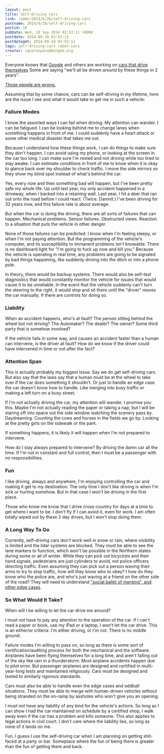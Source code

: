 ```yaml
---
layout: post
title: Self-Driving Cars
link: /ymmv/2014/6/26/self-driving-cars
postname: 2014/6/26/self-driving-cars
postid: 18
pubDate: Wed, 10 Sep 2014 03:53:11 +0000
postdate: 2014-09-10 03:53:11
postdategmt: 2014-09-10 03:53:11
tags: self-driving-cars robot-cars
creator: squarespace@munged.org
---
```


Everyone knows that [Google][] and others are working on [cars that drive themselves][]
Some are saying "we'll all be driven around by these things in 2 years".

[Those people are wrong.][nytimes]

Assuming that by some chance, cars can be self-driving in my lifetime, here are
the issue I see and what it would take to get me in such a vehicle:

### Failure Modes

I know the assorted ways I can fail when driving. My attention can wander.
I can be fatigued. I can be looking behind me to change lanes when something
happens in front of me. I could suddenly have a heart attack or some other medical
disaster that takes me out.

Because I understand how these things work, I can do things to make sure they don't
happen. I can avoid using my phone, or looking at the screen in the car too long.
I can make sure I'm rested and not driving while too tired to stay awake. I can
estimate conditions in front of me to know when it is okay to glance back over my
shoulder to check traffic. I move the side mirrors so they show my blind spot
instead of what's behind the car.

Yes, every now and then something bad will
happen, but I've been pretty safe my whole life. Up until last year, my only
accident happened in a driveway, when I backed into a retaining wall. Last year,
I hit a deer that ran out onto the road before I could react. (Twice. Damnit.)
I've been driving for 32 years now, and this failure rate is about average.

But when the car is doing the driving, there are all sorts of failures that can
happen. Mechanical problems. Sensor failures. Obstructed views.
Reaction to a situation that puts the vehicle in other danger.

None of those failures can be predicted. I know when I'm feeling sleepy, or
when I'm not paying attention. But the programming of the vehicle's computer,
and its susceptibility to immanent problems isn't knowable. There is no dashboard
light for "I'm going to fuck up now and kill you." Because the vehicle is
operating in real time, any problems are going to be signaled by bad things happening,
like suddenly driving into the ditch or into a phone pole.

In theory, there would be backup systems. There would also be self-test diagnostics
that would constantly monitor the vehicle for issues that would cause it to be
unreliable. In the event that the vehicle suddenly can't turn the steering to
the right, it would stop and sit there until the "driver" moves the car manually.
If there are controls for doing so.

### Liability

When an accident happens, who's at fault? The person sitting behind the wheel
but not driving? The Automaker? The dealer? The owner? Some third party that is
somehow involved?

If the vehicle fails in some way, and causes an accident faster than a human can
intervene, is the driver at fault? How do we know if the driver could have intervened
in time or not after the fact?

### Attention Span

This is actually probably my biggest issue. Say we do get self-driving cars.
But also say that the laws say that a human must be at the wheel to take over if the car
does something it shouldn't. Or just to handle an edge case the car doesn't know how to
handle. Like merging into busy traffic or making a left turn on a busy street.

If I'm not actually driving the car, my attention will wander. I promise you
this. Maybe I'm not actually reading the paper or taking a nap, but I will be
staring off into space out the side window watching the scenery pass by.
Daydreaming. Counting the cows and horses in the fields we go by. Looking at the pretty
girls on the sidewalk or the park.

If something happens, it is likely it will happen when I'm not prepared to intervene.

How do I stay always prepared to intervene? By driving the damn car all the time.
If I'm not in constant and full control, then I must be a passenger with no
responsibilities.

### Fun

I like driving, always and anywhere, I'm enjoying controlling the car and making it
get to my destination. The only time I don't like driving is when I'm sick or
hurting somehow. But in that case I won't be driving in the first place.

Those who know me know that I drive cross-country for days at a time to get where I
want to be. I don't fly if I can avoid it, even for work. I am often totally
wiped out by these 2 day drives, but I won't stop doing them.

### A Long Way To Go

Currently, self-driving cars don't work well in snow or rain, where visibility is
limited and the lidar systems are blocked. They must be able to see the lane markers
to function, which won't be possible in the Northern states during some or all of
winter. While they can pick out bicyclists and their hand signals, pedestrians are
just cylinders to avoid, not police officers directing traffic. Even assuming they
can pick out a person waving their arms to try to stop traffic, how will they know
who to obey? I how do they know who the police are, and who's just waving at a friend
on the other side of the road? They will need to understand ["social ballet of merging",
and other edge cases][nytimes].

### So What Would It Take?

When will I be willing to let the car drive me around?

I must not have to pay any attention to the operation of the car. If I can't
read a paper or book, use my iPad or a laptop, I won't let the car drive. This
is an either/or criteria: I'm either driving, or I'm not. There is no middle
ground.

Failure modes I'm willing to pass on, so long as there is some sort of
certification/auditing process for both the mechanical and the software. Airplanes
have been flying themselves for a long time, and aren't falling out of the sky like
rain in a thunderstorm. Most airplane accidents happen due to pilot error.
But passenger airplanes are designed and certified in multi-year-long tests and
maintained religiously. Cars must be designed and tested to similarly rigorous
standards.

Cars must also be able to handle even the edge cases and oddball situations.
They must be able to merge with human-driven vehicles without being stranded on the
on-ramp by assholes who won't give you an opening.

I must not have any liability of any kind for the vehicle's actions. So long as I
can show I had the car maintained on schedule by a certified shop, I walk away even
if the car has a problem and kills someone. This also applies to legal actions in
civil court. I don't care where the liability lies, so long as none of it lands on me.

Fun. I guess I use the self-driving car when I am planning on getting shit-faced
at a party or bar. Someplace where the fun of being there is greater than the
fun of getting there and back.

[Google]: https://www.google.com
[cars that drive themselves]: http://en.wikipedia.org/wiki/Google_driverless_car
[nytimes]: http://bits.blogs.nytimes.com/2014/05/29/police-bicyclists-and-pedestrians-the-real-challenges-for-self-driving-cars/
